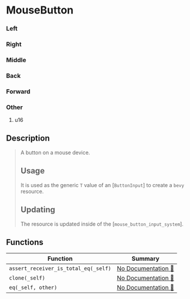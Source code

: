 # MouseButton

### Left

### Right

### Middle

### Back

### Forward

### Other

1. u16

## Description

>  A button on a mouse device.
> 
>  ## Usage
> 
>  It is used as the generic `T` value of an [`ButtonInput`] to create a `bevy`
>  resource.
> 
>  ## Updating
> 
>  The resource is updated inside of the [`mouse_button_input_system`].

## Functions

| Function | Summary |
| --- | --- |
| `assert_receiver_is_total_eq(_self)` | [No Documentation 🚧](./mousebutton/assert_receiver_is_total_eq.md) |
| `clone(_self)` | [No Documentation 🚧](./mousebutton/clone.md) |
| `eq(_self, other)` | [No Documentation 🚧](./mousebutton/eq.md) |